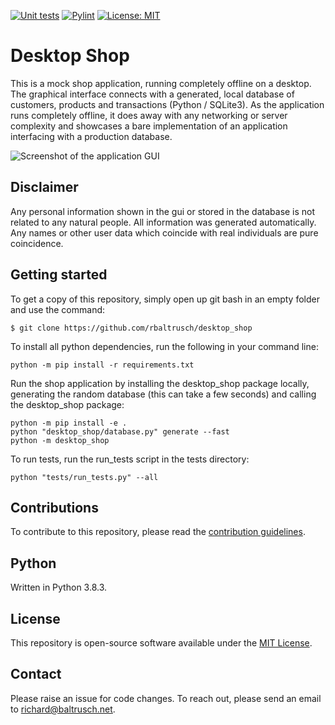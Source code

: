 [![Unit tests](https://github.com/rbaltrusch/desktop_shop/actions/workflows/pytest-unit-tests.yml/badge.svg)](https://github.com/rbaltrusch/desktop_shop/actions/workflows/pytest-unit-tests.yml)
[![Pylint](https://github.com/rbaltrusch/desktop_shop/actions/workflows/pylint.yml/badge.svg)](https://github.com/rbaltrusch/desktop_shop/actions/workflows/pylint.yml)
[![License: MIT](https://img.shields.io/badge/License-MIT-purple.svg)](https://opensource.org/licenses/MIT)

# Desktop Shop

This is a mock shop application, running completely offline on a desktop. The graphical interface connects with a generated, local database of customers, products and transactions (Python / SQLite3). As the application runs completely offline, it does away with any networking or server complexity and showcases a bare implementation of an application interfacing with a production database.

![Screenshot of the application GUI](https://github.com/rbaltrusch/desktop_shop/blob/master/desktop_shop/gui/media/gif.gif?raw=true "Screenshot of the application GUI")


## Disclaimer

Any personal information shown in the gui or stored in the database is not related to any natural people. All information was generated automatically. Any names or other user data which coincide with real individuals are pure coincidence.

## Getting started

To get a copy of this repository, simply open up git bash in an empty folder and use the command:

    $ git clone https://github.com/rbaltrusch/desktop_shop

To install all python dependencies, run the following in your command line:

    python -m pip install -r requirements.txt

Run the shop application by installing the desktop_shop package locally, generating the random database (this can take a few seconds) and calling the desktop_shop package:

    python -m pip install -e .
    python "desktop_shop/database.py" generate --fast
    python -m desktop_shop

To run tests, run the run_tests script in the tests directory:

    python "tests/run_tests.py" --all

## Contributions

To contribute to this repository, please read the [contribution guidelines](https://github.com/rbaltrusch/desktop_shop/blob/master/CONTRIBUTING.md).

## Python

Written in Python 3.8.3.

## License

This repository is open-source software available under the [MIT License](https://github.com/rbaltrusch/desktop_shop/blob/master/LICENSE).

## Contact

Please raise an issue for code changes. To reach out, please send an email to richard@baltrusch.net.
